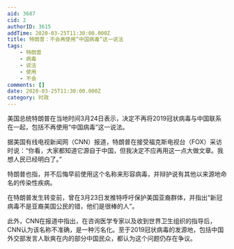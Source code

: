 ```yaml
---
aid: 3687
cid: 2
authorID: 3615
addTime: 2020-03-25T11:30:00.000Z
title: 特朗普：不会再使用“中国病毒”这一说法
tags:
    - 特朗普
    - 病毒
    - 说法
    - 使用
    - 不会
comments: []
date: 2020-03-25T11:30:00.000Z
category: 时政
---
```


美国总统特朗普在当地时间3月24日表示，决定不再将2019冠状病毒与中国联系在一起，包括不再使用“中国病毒”这一说法。

据美国有线电视新闻网（CNN）报道，特朗普在接受福克斯电视台（FOX）采访时说：“你看，大家都知道它源自于中国，但我决定不应再用这一点大做文章。我想人民已经明白了。”

特朗普也指，并不后悔早前使用这个名称来形容病毒，并辩护说有其他以来源地命名的传染性疾病。

在特朗普发生转变前，曾在3月23日发推特呼吁保护美国亚裔群体，并指出“新冠病毒不是亚裔美国公民的错，他们是很棒的人”。

此外，CNN在报道中指出，在咨询医学专家以及收到世界卫生组织的指导后，CNN认为该名称不准确，是一种污名化。至于2019冠状病毒的发源地，包括中国外交部发言人耿爽在内的部分中国民众，都认为这个问题仍存在争议。
